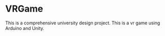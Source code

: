 # VRGame
This is a comprehensive university design project.  This is a vr game using Arduino and Unity.
